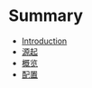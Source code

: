 # Summary

* [Introduction](README.md)
* [源起](vanilla-start.md)
* [概览](overview.md)
* [配置](config.md)

